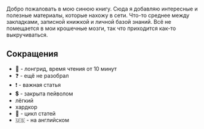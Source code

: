 Добро пожаловать в мою синюю книгу.
Сюда я добавляю интересные и полезные материалы, которые нахожу в сети.
Что-то среднее между закладками, записной книжкой и личной базой знаний.
Всё не помещается в мои крошечные мозги, так что приходится как-то выкручиваться.

## Сокращения

- 📃 - лонгрид, время чтения от 10 минут
- ❓ - ещё не разобрал
- ❗ - важная статья
- 💲 - закрыта пейволом
- лёгкий
- хардкор
- 🔗 - цикл статей
- 🇺🇸 - на английском
